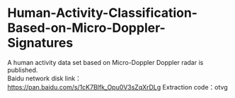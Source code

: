 # Human-Activity-Classification-Based-on-Micro-Doppler-Signatures

A human activity data set based on Micro-Doppler Doppler radar is published.  
Baidu network disk link：https://pan.baidu.com/s/1cK7Blfk_Opu0V3sZqXrDLg Extraction code：otvg
